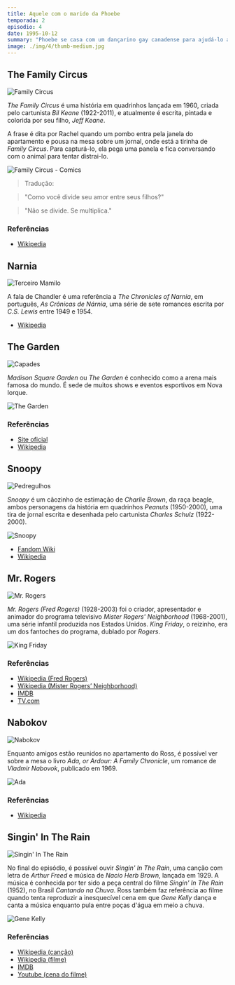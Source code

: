 ```yaml
---
title: Aquele com o marido da Phoebe
temporada: 2
episodio: 4
date: 1995-10-12
summary: "Phoebe se casa com um dançarino gay canadense para ajudá-lo a conseguir o green card."
image: ./img/4/thumb-medium.jpg
---
```


## The Family Circus

![Family Circus](./img/4/family-circus.png)

<cena>
  <rachel
    original="- OK, that's fine, read the Family Circus, enjoy the gentle comedy."
    traducao="- Certo, muito bem. Leia os quadrinhos Family Circus, dê bastante risada."
  ></rachel>
</cena>

*The Family Circus* é uma história em quadrinhos lançada em 1960, criada pelo cartunista
*Bil Keane* (1922-2011), e atualmente é escrita, pintada e colorida por seu filho, *Jeff Keane*.

A frase é dita por Rachel quando um pombo entra pela janela do apartamento e pousa
na mesa sobre um jornal, onde está a tirinha de *Family Circus*. Para capturá-lo, ela
pega uma panela e fica conversando com o animal para tentar distrai-lo.

![Family Circus - Comics](./img/4/family-circus-comics.jpg)

> Tradução:

> "Como você divide seu amor entre seus filhos?"

> "Não se divide. Se multiplica."

### Referências

- [Wikipedia](https://en.wikipedia.org/wiki/The_Family_Circus)

## Narnia

![Terceiro Mamilo](./img/4/terceiro-mamilo.png)

<cena>
  <ross
    original="- So, uh, does it do anything, you know, special?"
    traducao="- Então, o terceiro mamilo faz alguma coisa especial?"
  ></ross>
  <chandler
    original="- Yes Ross, pressing my third nipple opens the delivery entrance to the magical land of Narnia."
    traducao="- Sim, se apertar meu terceiro mamilo, abrem-se as portas de entrada ao mundo Mágico de Narnia."
  ></chandler>
</cena>

A fala de Chandler é uma referência a *The Chronicles of Narnia*, em português, *As
Crônicas de Nárnia*, uma série de sete romances escrita por *C.S. Lewis* entre 1949
e 1954.

- [Wikipedia](https://pt.wikipedia.org/wiki/The_Chronicles_of_Narnia)

## The Garden

![Capades](./img/4/capades.png)

<cena>
  <phoebe
    original="- Um, I'm gonna go meet Duncan, he's skating tonight at the Garden, he's in the Capades."
    traducao="- Vou encontrar Duncan. Ele vai patinar, no Garden. É patinador profissional."
  ></phoebe>
</cena>

*Madison Square Garden* ou *The Garden* é conhecido como a arena mais famosa do mundo.
É sede de muitos shows e eventos esportivos em Nova Iorque.

![The Garden](./img/4/the-garden.png)

### Referências

- [Site oficial](https://www.msg.com/madison-square-garden)
- [Wikipedia](https://pt.wikipedia.org/wiki/Madison_Square_Garden)

## Snoopy

![Pedregulhos](./img/4/pedregulhos.png)

<cena>
  <phoebe
    original="He's in the Capades."
    traducao="É patinador profissional."
  />
  <joey
    original="- The Ice Capades?"
    traducao="- Ele patina no gelo?"
  />
  <chandler
    original="- No, no the gravel capades. Yeah, the turns aren't as fast but when Snoopy falls... funny."
    traducao="- Não, em pedregulhos. As piruetas são mais lentas, mas quando Snoopy cai... é engraçado."
  ></chandler>
</cena>

*Snoopy* é um cãozinho de estimação de *Charlie Brown*, da raça beagle, ambos personagens
da história em quadrinhos *Peanuts* (1950-2000), uma tira de jornal escrita e desenhada
pelo cartunista *Charles Schulz* (1922-2000).

![Snoopy](./img/4/snoopy.png)

- [Fandom Wiki](https://peanuts.fandom.com/wiki/Snoopy)
- [Wikipedia](https://pt.wikipedia.org/wiki/Snoopy)

## Mr. Rogers

![Mr. Rogers ](./img/4/mr-rogers.png)

<cena>
  <phoebe
    original="- (...) I remember when you were just, like, King Friday in Mr. Roger's
    Ice is Nice."
    traducao="- (...) Lembro quando fazia o reizinho no show do Sr. Rogers"
  ></phoebe>
</cena>

*Mr. Rogers (Fred Rogers)* (1928-2003) foi o criador, apresentador e animador do
programa televisivo *Mister Rogers' Neighborhood* (1968-2001), uma série infantil
produzida nos Estados Unidos. *King Friday*, o reizinho, era um dos fantoches do
programa, dublado por *Rogers*.

![King Friday](./img/4/king-friday.jpeg)

### Referências

- [Wikipedia (Fred Rogers)](https://pt.wikipedia.org/wiki/Fred_Rogers)
- [Wikipedia (Mister Rogers’ Neighborhood)](https://pt.wikipedia.org/wiki/Mister_Rogers%27_Neighborhood)
- [IMDB](https://pt.wikipedia.org/wiki/Mister_Rogers%27_Neighborhood)
- [TV.com](http://www.tv.com/shows/friends/the-one-with-phoebes-husband-372/trivia/item-2744219)

## Nabokov

![Nabokov](./img/4/nabokov.png)

Enquanto amigos estão reunidos no apartamento do Ross, é possível ver sobre a mesa
o livro *Ada, or Ardour: A Family Chronicle*, um romance de *Vladmir Nabovok*,
publicado em 1969.

![Ada](./img/4/ada.jpeg)

### Referências

- [Wikipedia](https://pt.wikipedia.org/wiki/Ada_or_Ardor:_A_Family_Chronicle)

## Singin' In The Rain

![Singin' In The Rain](./img/4/singin-in-the-rain.png)

No final do episódio, é possível ouvir *Singin' In The Rain*, uma canção com letra
de *Arthur Freed* e música de *Nacio Herb Brown*, lançada em 1929. A música é conhecida
por ter sido a peça central do filme *Singin' In The Rain* (1952), no Brasil *Cantando na Chuva*.
Ross também faz referência ao filme quando tenta reproduzir a inesquecível cena em
que *Gene Kelly* dança e canta a música enquanto pula entre poças d'água em meio a chuva.

![Gene Kelly](./img/4/gene-kelly.jpg)

### Referências

- [Wikipedia (canção)](https://pt.wikipedia.org/wiki/Singin%27_in_the_Rain_(can%C3%A7%C3%A3o))
- [Wikipedia (filme)](https://pt.wikipedia.org/wiki/Singin%27_in_the_Rain)
- [IMDB](https://www.imdb.com/title/tt0045152/?ref_=nv_sr_srsg_0)
- [Youtube (cena do filme)](https://www.youtube.com/watch?v=D1ZYhVpdXbQ)
